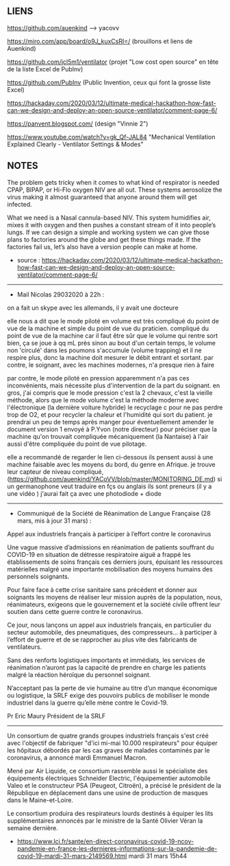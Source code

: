 ## LIENS

https://github.com/auenkind --> yacovv

https://miro.com/app/board/o9J_kuxCsRI=/ (brouillons et liens de Auenkind)

https://github.com/jcl5m1/ventilator (projet "Low cost open source" en tête de la liste Excel de PubInv)

https://github.com/PubInv (Public Invention, ceux qui font la grosse liste Excel)


https://hackaday.com/2020/03/12/ultimate-medical-hackathon-how-fast-can-we-design-and-deploy-an-open-source-ventilator/comment-page-6/

https://panvent.blogspot.com/ (design "Vinnie 2")

https://www.youtube.com/watch?v=gk_Qf-JAL84 "Mechanical Ventilation Explained Clearly - Ventilator Settings & Modes"









## NOTES

The problem gets tricky when it comes to what kind of respirator is needed CPAP, BIPAP, or Hi-Flo oxygen NIV are all out. These systems aerosolize the virus making it almost guaranteed that anyone around them will get infected.

What we need is a Nasal cannula-based NIV. This system humidifies air, mixes it with oxygen and then pushes a constant stream of it into people’s lungs.  If we can design a simple and working system we can give those plans to factories around the globe and get these things made. If the factories fail us, let’s also have a version people can make at home.

- source : https://hackaday.com/2020/03/12/ultimate-medical-hackathon-how-fast-can-we-design-and-deploy-an-open-source-ventilator/comment-page-6/

---------------

- Mail Nicolas 29032020 à 22h :

on a fait un skype avec les allemands, il y avait une docteure

elle nous a dit que le mode piloté en volume est très compliqué du point de vue de la machine et simple du point de vue du praticien. compliqué du point de vue de la machine car il faut être sûr que le volume qui rentre sort bien, ça se joue à qq mL près sinon au bout d'un certain temps, le volume non 'circulé' dans les poumons s'accumule (volume trapping) et il ne respire plus, donc la machine doit mesurer le débit entrant et sortant. par contre, le soignant, avec les machines modernes, n'a presque rien à faire

par contre, le mode piloté en pression apparemment n'a pas ces inconvénients, mais nécessite plus d'intervention de la part du soignant. en gros, j'ai compris que le mode pression c'est la 2 chevaux, c'est la vieille méthode, alors que le mode volume c'est la méthode moderne avec l'électronique (la dernière voiture hybride)
le recyclage c pour ne pas perdre trop de O2, et pour recycler la chaleur et l'humidité qui sort du patient.
je prendrai un peu de temps après manger pour éventuellement amender le document version 1 envoyé à P.Yvon (notre directeur) pour préciser que la machine qu'on trouvait compliquée mécaniquement (la Nantaise) à l'air aussi d'être compliquée du point de vue pilotage.

elle a recommandé de regarder le lien ci-dessous
ils pensent aussi à une machine faisable avec les moyens du bord, du genre en Afrique.
je trouve leur capteur de niveau compliqué, (https://github.com/auenkind/YACoVV/blob/master/MONITORING_DE.md) si un germanophone veut traduire en fçs ou anglais ils sont preneurs (il y a une vidéo ) j'aurai fait ça avec une photodiode + diode


--------------------------
- Communiqué de la Société de Réanimation de Langue Française (28 mars, mis à jour 31 mars) :

Appel aux industriels français à participer à l’effort contre le coronavirus

Une vague massive d’admissions en réanimation de patients souffrant du COVID-19 en situation de détresse respiratoire aiguë a frappé les établissements de soins français ces derniers jours, épuisant les ressources matérielles malgré une importante mobilisation des moyens humains des personnels soignants.

Pour faire face à cette crise sanitaire sans précédent et donner aux soignants les moyens de réaliser leur mission auprès de la population, nous, réanimateurs, exigeons que le gouvernement et la société civile offrent leur soutien dans cette guerre contre le coronavirus.

Ce jour, nous lançons un appel aux industriels français, en particulier du secteur automobile, des pneumatiques, des compresseurs… à participer à l’effort de guerre et de se rapprocher au plus vite des fabricants de ventilateurs.

Sans des renforts logistiques importants et immédiats, les services de réanimation n’auront pas la capacité de prendre en charge les patients malgré la réaction héroïque du personnel soignant.

N’acceptant pas la perte de vie humaine au titre d’un manque économique ou logistique, la SRLF exige des pouvoirs publics de mobiliser le monde industriel dans la guerre qu’elle mène contre le Covid-19.

Pr Eric Maury
Président de la SRLF

--------------------------------

Un consortium de quatre grands groupes industriels français s'est créé avec l'objectif de fabriquer "d'ici mi-mai 10.000 respirateurs" pour équiper les hôpitaux débordés par les cas graves de malades contaminés par le coronavirus, a annoncé mardi Emmanuel Macron.


Mené par Air Liquide, ce consortium rassemble aussi le spécialiste des équipements électriques Schneider Electric, l'équipementier automobile Valeo et le constructeur PSA (Peugeot, Citroën), a précisé le président de la République en déplacement dans une usine de production de masques dans le Maine-et-Loire.


Le consortium produira des respirateurs lourds destinés à équiper les lits supplémentaires annoncés par le ministre de la Santé Olivier Véran la semaine dernière.

- https://www.lci.fr/sante/en-direct-coronavirus-covid-19-ncov-pandemie-en-france-les-dernieres-informations-sur-la-pandemie-de-covid-19-mardi-31-mars-2149569.html mardi 31 mars 15h44
